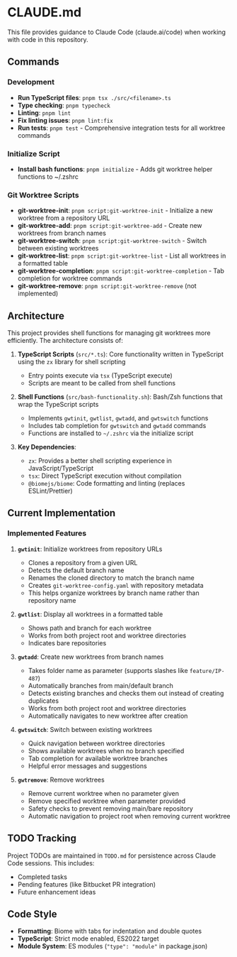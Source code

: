 # CLAUDE.md

This file provides guidance to Claude Code (claude.ai/code) when working with code in this repository.

## Commands

### Development
- **Run TypeScript files**: `pnpm tsx ./src/<filename>.ts`
- **Type checking**: `pnpm typecheck`
- **Linting**: `pnpm lint`
- **Fix linting issues**: `pnpm lint:fix`
- **Run tests**: `pnpm test` - Comprehensive integration tests for all worktree commands

### Initialize Script
- **Install bash functions**: `pnpm initialize` - Adds git worktree helper functions to ~/.zshrc

### Git Worktree Scripts  
- **git-worktree-init**: `pnpm script:git-worktree-init` - Initialize a new worktree from a repository URL
- **git-worktree-add**: `pnpm script:git-worktree-add` - Create new worktrees from branch names
- **git-worktree-switch**: `pnpm script:git-worktree-switch` - Switch between existing worktrees
- **git-worktree-list**: `pnpm script:git-worktree-list` - List all worktrees in a formatted table
- **git-worktree-completion**: `pnpm script:git-worktree-completion` - Tab completion for worktree commands
- **git-worktree-remove**: `pnpm script:git-worktree-remove` (not implemented)

## Architecture

This project provides shell functions for managing git worktrees more efficiently. The architecture consists of:

1. **TypeScript Scripts** (`src/*.ts`): Core functionality written in TypeScript using the `zx` library for shell scripting
   - Entry points execute via `tsx` (TypeScript execute)
   - Scripts are meant to be called from shell functions

2. **Shell Functions** (`src/bash-functionality.sh`): Bash/Zsh functions that wrap the TypeScript scripts
   - Implements `gwtinit`, `gwtlist`, `gwtadd`, and `gwtswitch` functions
   - Includes tab completion for `gwtswitch` and `gwtadd` commands
   - Functions are installed to `~/.zshrc` via the initialize script

3. **Key Dependencies**:
   - `zx`: Provides a better shell scripting experience in JavaScript/TypeScript
   - `tsx`: Direct TypeScript execution without compilation
   - `@biomejs/biome`: Code formatting and linting (replaces ESLint/Prettier)

## Current Implementation

### Implemented Features

1. **`gwtinit`**: Initialize worktrees from repository URLs
   - Clones a repository from a given URL
   - Detects the default branch name
   - Renames the cloned directory to match the branch name
   - Creates `git-worktree-config.yaml` with repository metadata
   - This helps organize worktrees by branch name rather than repository name

2. **`gwtlist`**: Display all worktrees in a formatted table
   - Shows path and branch for each worktree
   - Works from both project root and worktree directories
   - Indicates bare repositories

3. **`gwtadd`**: Create new worktrees from branch names
   - Takes folder name as parameter (supports slashes like `feature/IP-487`)
   - Automatically branches from main/default branch
   - Detects existing branches and checks them out instead of creating duplicates
   - Works from both project root and worktree directories
   - Automatically navigates to new worktree after creation

4. **`gwtswitch`**: Switch between existing worktrees
   - Quick navigation between worktree directories
   - Shows available worktrees when no branch specified
   - Tab completion for available worktree branches
   - Helpful error messages and suggestions

5. **`gwtremove`**: Remove worktrees
   - Remove current worktree when no parameter given
   - Remove specified worktree when parameter provided
   - Safety checks to prevent removing main/bare repository
   - Automatic navigation to project root when removing current worktree

## TODO Tracking

Project TODOs are maintained in `TODO.md` for persistence across Claude Code sessions. This includes:
- Completed tasks
- Pending features (like Bitbucket PR integration)
- Future enhancement ideas

## Code Style

- **Formatting**: Biome with tabs for indentation and double quotes
- **TypeScript**: Strict mode enabled, ES2022 target
- **Module System**: ES modules (`"type": "module"` in package.json)